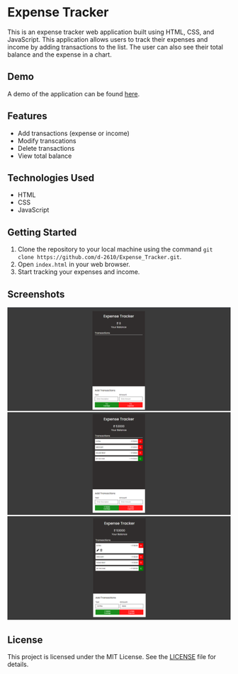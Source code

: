 # Expense Tracker 

This is an expense tracker web application built using HTML, CSS, and JavaScript. This application allows users to track their expenses and income by adding transactions to the list. The user can also see their total balance and the expense in a chart.

## Demo

A demo of the application can be found [here](https://example.com).

## Features

- Add transactions (expense or income)
- Modify transcations
- Delete transactions
- View total balance

## Technologies Used

- HTML
- CSS
- JavaScript

## Getting Started

1. Clone the repository to your local machine using the command `git clone https://github.com/d-2610/Expense_Tracker.git`.
2. Open `index.html` in your web browser.
3. Start tracking your expenses and income.

## Screenshots

![Expense Tracker Homepage](./icons/img1.png)
![Expense Tracker Transactions](./icons/img2.png)
![Expense Tracker modification](./icons/img3.png)

## License

This project is licensed under the MIT License. See the [LICENSE](LICENSE) file for details.